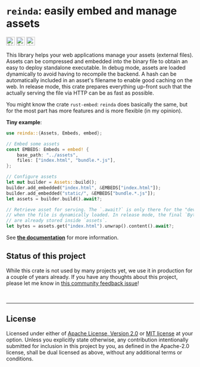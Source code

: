 # `reinda`: easily embed and manage assets

[<img alt="CI status of main" src="https://img.shields.io/github/actions/workflow/status/LukasKalbertodt/reinda/ci.yml?branch=main&label=CI&logo=github&logoColor=white&style=for-the-badge" height="23">](https://github.com/LukasKalbertodt/reinda/actions/workflows/ci.yml)
[<img alt="Crates.io Version" src="https://img.shields.io/crates/v/reinda?logo=rust&style=for-the-badge" height="23">](https://crates.io/crates/reinda)
[<img alt="docs.rs" src="https://img.shields.io/crates/v/reinda?color=blue&label=docs&style=for-the-badge" height="23">](https://docs.rs/reinda)

This library helps your web applications manage your assets (external files).
Assets can be compressed and embedded into the binary file to obtain an easy to
deploy standalone executable. In debug mode, assets are loaded dynamically to
avoid having to recompile the backend. A hash can be automatically included in
an asset's filename to enable good caching on the web. In release mode, this
crate prepares everything up-front such that the actually serving the file via
HTTP can be as fast as possible.

You might know the crate `rust-embed`: `reinda` does basically the same, but for
the most part has more features and is more flexible (in my opinion).

**Tiny example**:

```rust
use reinda::{Assets, Embeds, embed};

// Embed some assets
const EMBEDS: Embeds = embed! {
    base_path: "../assets",
    files: ["index.html", "bundle.*.js"],
};

// Configure assets
let mut builder = Assets::build();
builder.add_embedded("index.html", &EMBEDS["index.html"]);
builder.add_embedded("static/", &EMBEDS["bundle.*.js"]);
let assets = builder.build().await?;

// Retrieve asset for serving. The `.await?` is only there for the "dev" mode
// when the file is dynamically loaded. In release mode, the final `Bytes`
// are already stored inside `assets`.
let bytes = assets.get("index.html").unwrap().content().await?;
```

See [**the documentation**](https://docs.rs/reinda) for more information.


## Status of this project

While this crate is not used by many projects yet, we use it in production for a
couple of years already. If you have any thoughts about this project, please
let me know in [this community feedback issue](https://github.com/LukasKalbertodt/reinda/issues/10)!


<br />

---

## License

Licensed under either of <a href="LICENSE-APACHE">Apache License, Version
2.0</a> or <a href="LICENSE-MIT">MIT license</a> at your option.
Unless you explicitly state otherwise, any contribution intentionally submitted
for inclusion in this project by you, as defined in the Apache-2.0 license,
shall be dual licensed as above, without any additional terms or conditions.
